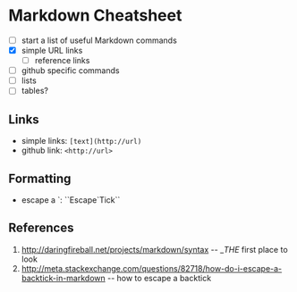 Markdown Cheatsheet
===================

- [ ] start a list of useful Markdown commands
- [x] simple URL links
  - [ ] reference links
- [ ] github specific commands
- [ ] lists
- [ ] tables?

## Links

+ simple links: `[text](http://url)`
+ github link: `<http://url>`
 
## Formatting

+ escape a \`:  \`\`Escape\`Tick\`\`
 
## References

1. <http://daringfireball.net/projects/markdown/syntax> -- __THE_ first place to look
2. <http://meta.stackexchange.com/questions/82718/how-do-i-escape-a-backtick-in-markdown> -- how to escape a backtick
